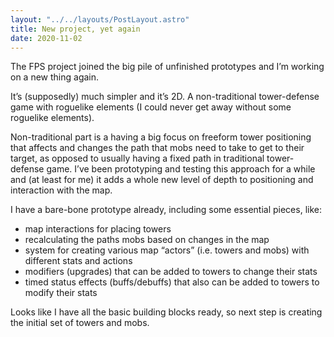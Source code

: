 ```yaml
---
layout: "../../layouts/PostLayout.astro"
title: New project, yet again
date: 2020-11-02
---
```


The FPS project joined the big pile of unfinished prototypes and I’m working on
a new thing again.

It’s (supposedly) much simpler and it’s 2D. A non-traditional tower-defense game
with roguelike elements (I could never get away without some roguelike
elements).

Non-traditional part is a having a big focus on freeform tower positioning that
affects and changes the path that mobs need to take to get to their target, as
opposed to usually having a fixed path in traditional tower-defense game. I’ve
been prototyping and testing this approach for a while and (at least for me) it
adds a whole new level of depth to positioning and interaction with the map.

I have a bare-bone prototype already, including some essential pieces, like:

- map interactions for placing towers
- recalculating the paths mobs based on changes in the map
- system for creating various map “actors” (i.e. towers and mobs) with different
  stats and actions
- modifiers (upgrades) that can be added to towers to change their stats
- timed status effects (buffs/debuffs) that also can be added to towers to
  modify their stats

Looks like I have all the basic building blocks ready, so next step is creating
the initial set of towers and mobs.
